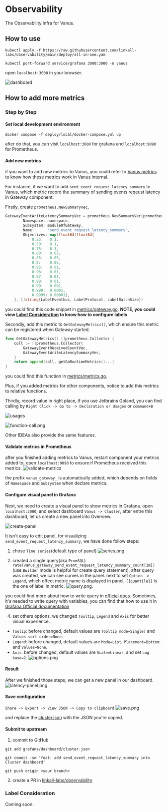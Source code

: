 # Observability

The Observability infra for Vanus.

## How to use

```shell
kubectl apply -f https://raw.githubusercontent.com/linkall-labs/observability/main/deploy/all-in-one.yam

kubectl port-forward service/grafana 3000:3000 -n vanus
```

open `localhost:3000` in your browser.

![dashboard](images/dashboard.png)

## How to add more metrics

### Step by Step

#### Set local development environment

```shell
docker compose -f deploy/local/docker-compose.yml up
```

after do that, you can visit `localhost:3000` for grafana and `localhost:9090` for Prometheus.

#### Add new metrics

if you want to add new metrics to Vanus, you could refer to [Vanus metrics](https://github.com/linkall-labs/vanus/tree/main/observability/metrics)
to know how these metrics work in Vanus internal.

For instance, if we want to add `send_event_request_latency_summary` to Vanus, which metric record the summary of 
sending events reqeust latency in Gateway component.

Firstly, create `prometheus.NewSummaryVec`,
```go
GatewayEventWriteLatencySummaryVec = prometheus.NewSummaryVec(prometheus.SummaryOpts{
		Namespace: namespace,
		Subsystem: moduleOfGateway,
		Name:      "send_event_request_latency_summary",
		Objectives: map[float64]float64{
			0.25:   0.1,
			0.50:   0.1,
			0.75:   0.1,
			0.80:   0.05,
			0.85:   0.05,
			0.9:    0.05,
			0.95:   0.01,
			0.96:   0.01,
			0.97:   0.01,
			0.98:   0.01,
			0.99:   0.001,
			0.999:  0.0001,
			0.9999: 0.00001},
	}, []string{LabelEventbus, LabelProtocol, LabelBatchSize})
```

you could find this code snippet in [metrics/gateway.go](https://github.com/linkall-labs/vanus/blob/main/observability/metrics/gateway.go).
**NOTE, you could view [Label Consideration](#label-consideration) to know how to configure labels**

Secondly, add this metric to `GetGatewayMetrics()`, which ensure this metric can be registered when Gateway started.

```go
func GetGatewayMetrics() []prometheus.Collector {
	coll := []prometheus.Collector{
		GatewayEventReceivedCountVec,
		GatewayEventWriteLatencySummaryVec,
	}
	return append(coll, getGoRuntimeMetrics()...)
}
```

you could find this function in [metrics/metrics.go](https://github.com/linkall-labs/vanus/blob/main/observability/metrics/gateway.go),

Plus, if you added metrics for other components, notice to add this metrics to relative functions.

Thirdly, record value in right place, if you use Jetbrains Goland, you can find calling by `Right Click -> Go to -> Declaration or Usages` or `command+B`

![usages](images/find-usages.png)

![function-call.png](images/function-call.png)

Other IDEAs also provide the same features.

#### Validate metrics in Prometheus

after you finished adding metrics to Vanus, restart component your metrics added to, open `localhost:9090` to ensure if Prometheus received this metrics.
![validate-metrics](images/validate-metrics.png)

the prefix `vanus_gateway_` is automatically added, which depends on fields of `Namespace` and `Subsystem` when declare metrics.

#### Configure visual panel in Grafana
 
Next, we need to create a visual panel to show metrics in Grafana. open `localhost:3000`, and select dashboard `Vanus -> Cluster`,
after entre this dashboard, let us create a new panel into Overview.

![create-panel](images/create-panel.png)

It isn't easy to edit panel, for visualizing `send_event_request_latency_summary`, we have done follow steps:

1. chose `Time series`(default type of panel)
![series.png](images/series-type.png)

2. created a single query(aka `PromSQL`) `rate(vanus_gateway_send_event_request_latency_summary_count[1m])`(use `Builder` mode is helpful for create query statement), 
after query was created, we can see curves in the panel. next to set `Option -> Legend`, which effect metric name is displayed in panel, `{{quantile}}` is the one of label in metric.
![query.png](images/query-stat.png).

you could find more about how to write query in [official docs](https://prometheus.io/docs/prometheus/latest/querying/basics/). 
Sometimes, it's needed to write query with variables, you can find that how to use it in [Grafana Official documentation](https://grafana.com/docs/grafana/latest/dashboards/variables/)

4. set others options. we changed `Tooltip`, `Legend` and `Axis` for better visual experience.

- `Toolip`: before changed, default values are `Tooltip mode=Single)` and `Values sort order=None`.
- `Legend`: before changed, default values are `Mode=List`, `Placement=Bottom` and `Values=None`.
- `Axis`: before changed, default values are `Scale=Linear`, and set `Log base=2`.
![options.png](images/options-of-panel.png)

#### Result
After we finished those steps, we can get a new panel in our dashboard.
![latency-panel.png](images/latency-panel.png)

#### Save configuration
`Share -> Export -> View JSON -> Copy to clipboard`
![save.png](images/save-configuration.png)

and replace the [cluster.json](grafana/dashboard/cluster.json) with the JSON you're copied.

#### Submit to upstream
1. commit to GitHub
```shell
git add grafana/dashboard/cluster.json

git commit -sm 'feat: add send_event_request_latency_summary into Cluster dashboard'

git push origin <your branch>
``` 

2. create a PR in [linkall-labs/observability](`https://github.com/linkall-labs/observability`)

### Label Consideration
Coming soon.